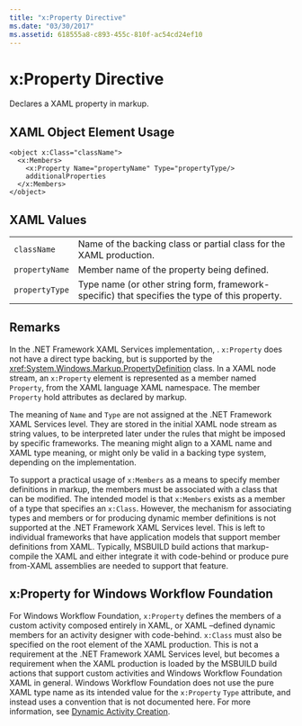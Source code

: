 ```yaml
---
title: "x:Property Directive"
ms.date: "03/30/2017"
ms.assetid: 618555a8-c893-455c-810f-ac54cd24ef10
---
```

# x:Property Directive
Declares a XAML property in markup.  

## XAML Object Element Usage  

```  
<object x:Class="className">  
  <x:Members>  
    <x:Property Name="propertyName" Type="propertyType/>  
    additionalProperties  
  </x:Members>  
</object>  
```  

## XAML Values  


|||  
|-|-|  
|`className`|Name of the backing class or partial class for the XAML production.|  
|`propertyName`|Member name of the property being defined.|  
|`propertyType`|Type name (or other string form, framework-specific) that specifies the type of this property.|  

## Remarks  
 In the .NET Framework XAML Services implementation, . `x:Property` does not have a direct type backing, but is supported by the <xref:System.Windows.Markup.PropertyDefinition> class. In a XAML node stream, an `x:Property` element is represented as a member named `Property`, from the XAML language XAML namespace. The member `Property` hold attributes as declared by markup.  

 The meaning of `Name` and `Type` are not assigned at the .NET Framework XAML Services level. They are stored in the initial XAML node stream as string values, to be interpreted later under the rules that might be imposed by specific frameworks. The meaning might align to a XAML name and XAML type meaning, or might only be valid in a backing type system, depending on the implementation.  

 To support a practical usage of `x:Members` as a means to specify member definitions in markup, the members must be associated with a class that can be modified. The intended model is that `x:Members` exists as a member of a type that specifies an `x:Class`. However, the mechanism for associating types and members or for producing dynamic member definitions is not supported at the .NET Framework XAML Services level. This is left to individual frameworks that have application models that support member definitions from XAML. Typically, MSBUILD build actions that markup-compile the XAML and either integrate it with code-behind or produce pure from-XAML assemblies are needed to support that feature.  

## x:Property for Windows Workflow Foundation  
 For Windows Workflow Foundation, `x:Property` defines the members of a custom activity composed entirely in XAML, or XAML –defined dynamic members for an activity designer with code-behind. `x:Class` must also be specified on the root element of the XAML production. This is not a requirement at the .NET Framework XAML Services level, but becomes a requirement when the XAML production is loaded by the MSBUILD build actions that support custom activities and Windows Workflow Foundation XAML in general. Windows Workflow Foundation does not use the pure XAML type name as its intended value for the `x:Property` `Type` attribute, and instead uses a convention that is not documented here. For more information, see [Dynamic Activity Creation](http://msdn.microsoft.com/library/dd807392.aspx).

